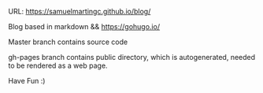URL: https://samuelmartingc.github.io/blog/

Blog based in markdown && https://gohugo.io/

Master branch contains source code

gh-pages branch contains public directory, which is autogenerated, needed to be rendered as a web page.

Have Fun :)
